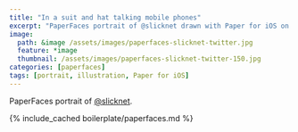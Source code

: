 ```yaml
---
title: "In a suit and hat talking mobile phones"
excerpt: "PaperFaces portrait of @slicknet drawn with Paper for iOS on an iPad."
image: 
  path: &image /assets/images/paperfaces-slicknet-twitter.jpg 
  feature: *image
  thumbnail: /assets/images/paperfaces-slicknet-twitter-150.jpg
categories: [paperfaces]
tags: [portrait, illustration, Paper for iOS]
---
```


PaperFaces portrait of [@slicknet](https://twitter.com/slicknet).

{% include_cached boilerplate/paperfaces.md %}

